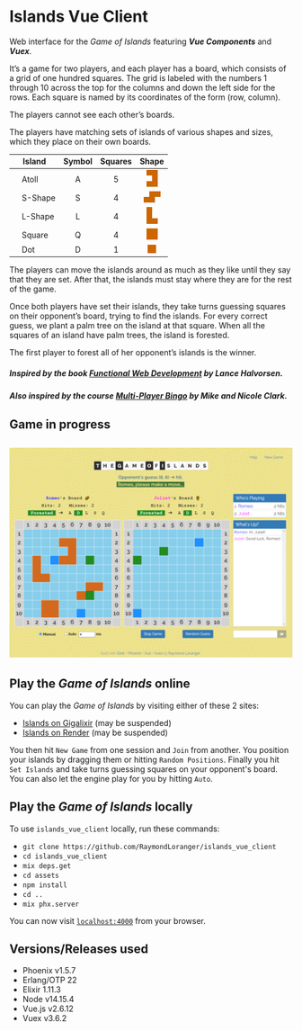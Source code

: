 # Islands Vue Client

Web interface for the _Game of Islands_ featuring **_Vue Components_** and
**_Vuex_**.

It’s a game for two players, and each player has a board, which consists of a
grid of one hundred squares. The grid is labeled with the numbers 1 through
10 across the top for the columns and down the left side for the rows. Each
square is named by its coordinates of the form (row, column).

The players cannot see each other’s boards.

The players have matching sets of islands of various shapes and sizes, which
they place on their own boards.

| Island                          | Symbol | Squares |        Shape        |
| ------------------------------- | :----: | :-----: | :-----------------: |
| &nbsp;&nbsp;&nbsp;&nbsp;Atoll   |   A    |    5    |   ![atoll][atoll]   |
| &nbsp;&nbsp;&nbsp;&nbsp;S-Shape |   S    |    4    | ![s-shape][s-shape] |
| &nbsp;&nbsp;&nbsp;&nbsp;L-Shape |   L    |    4    | ![l-shape][l-shape] |
| &nbsp;&nbsp;&nbsp;&nbsp;Square  |   Q    |    4    |  ![square][square]  |
| &nbsp;&nbsp;&nbsp;&nbsp;Dot     |   D    |    1    |     ![dot][dot]     |

The players can move the islands around as much as they like until they say
that they are set. After that, the islands must stay where they are for the
rest of the game.

Once both players have set their islands, they take turns guessing squares
on their opponent’s board, trying to find the islands. For every correct guess,
we plant a palm tree on the island at that square. When all the squares
of an island have palm trees, the island is forested.

The first player to forest all of her opponent’s islands is the winner.

##### Inspired by the book [Functional Web Development](https://pragprog.com/titles/lhelph/functional-web-development-with-elixir-otp-and-phoenix/) by Lance Halvorsen.

##### Also inspired by the course [Multi-Player Bingo](https://pragmaticstudio.com/courses/unpacked-bingo) by Mike and Nicole Clark.

## Game in progress

## ![game-of-islands][game-of-islands]

## Play the _Game of Islands_ online

You can play the _Game of Islands_ by visiting either of these 2 sites:

- [Islands on Gigalixir][islands on gigalixir] (may be suspended)
- [Islands on Render][islands on render] (may be suspended)

You then hit `New Game` from one session and `Join` from another. You position
your islands by dragging them or hitting `Random Positions`. Finally you hit
`Set Islands` and take turns guessing squares on your opponent's board. You can
also let the engine play for you by hitting `Auto`.

## Play the _Game of Islands_ locally

To use `islands_vue_client` locally, run these commands:

- `git clone https://github.com/RaymondLoranger/islands_vue_client`
- `cd islands_vue_client`
- `mix deps.get`
- `cd assets`
- `npm install`
- `cd ..`
- `mix phx.server`

You can now visit [`localhost:4000`](http://localhost:4000) from your browser.

## Versions/Releases used

- Phoenix v1.5.7
- Erlang/OTP 22
- Elixir 1.11.3
- Node v14.15.4
- Vue.js v2.6.12
- Vuex v3.6.2

[atoll]: assets/static/images/atoll.png
[s-shape]: assets/static/images/s-shape.png
[l-shape]: assets/static/images/l-shape.png
[square]: assets/static/images/square.png
[dot]: assets/static/images/dot.png
[game-of-islands]: assets/static/images/game-of-islands.png
[islands on gigalixir]: https://unused-stained-newtnutria.gigalixirapp.com/
[islands on render]: https://islands-0kdm.onrender.com/
